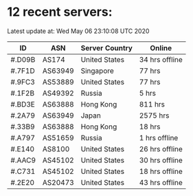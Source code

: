 # 12 recent servers:

Latest update at: Wed May 06 23:10:08 UTC 2020

| ID | ASN | Server Country | Online |
| -- | --- | -------------- | ------ |
| #.D09B | AS174 | United States | 34 hrs offline |
| #.7F1D | AS63949 | Singapore | 77 hrs |
| #.9FC3 | AS53889 | United States | 77 hrs |
| #.1F2B | AS49392 | Russia | 5 hrs |
| #.BD3E | AS63888 | Hong Kong | 811 hrs |
| #.2A79 | AS63949 | Japan | 2575 hrs |
| #.33B9 | AS63888 | Hong Kong | 18 hrs |
| #.A797 | AS51659 | Russia | 1 hrs offline |
| #.E140 | AS8100 | United States | 26 hrs offline |
| #.AAC9 | AS45102 | United States | 30 hrs offline |
| #.C731 | AS45102 | United States | 18 hrs offline |
| #.2E20 | AS20473 | United States | 43 hrs offline |

